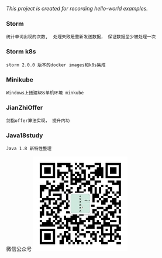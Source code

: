 *This project is created for recording hello-world examples.*

### Storm
    统计单词出现的次数,  处理失败是重新发送数据， 保证数据至少被处理一次

### Storm k8s
    storm 2.0.0 版本的docker images和k8s集成
    
### Minikube
    Windows上搭建k8s单机环境 minkube

### JianZhiOffer
    剑指offer算法实现， 提升内功
    
### Java18study
    Java 1.8 新特性整理
    
微信公众号
![image](/minikube/img/weixin.jpg)